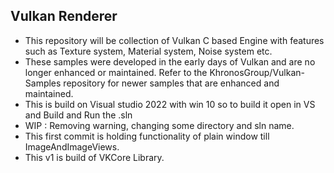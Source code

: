 ## **Vulkan Renderer** <br />

 * This repository will be collection of Vulkan C based Engine with features such as Texture system, Material system, Noise system etc.<br />
 * These samples were developed in the early days of Vulkan and are no longer enhanced or maintained. Refer to the KhronosGroup/Vulkan-Samples repository for newer samples that are enhanced and maintained.<br />
 * This is build on Visual studio 2022 with win 10 so to build it open in VS and Build and Run the .sln<br />
 * WIP :  Removing warning, changing some directory and sln name.<br />
 * This first commit is holding functionality of plain window till ImageAndImageViews.<br />
 * This v1 is build of VKCore Library.<br />
